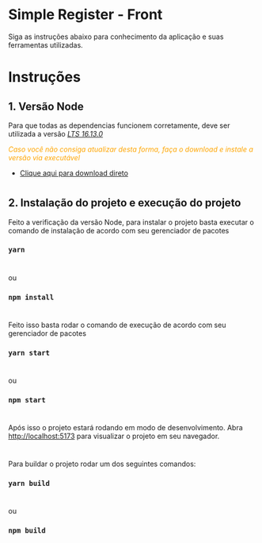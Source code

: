 # Simple Register - Front

Siga as instruções abaixo para conhecimento da aplicação e suas ferramentas utilizadas.

###

#

# Instruções

## 1. Versão Node

Para que todas as dependencias funcionem corretamente, deve ser utilizada a versão <font color='green'>[_LTS 16.13.0_](https://nodejs.org/en/download/)</font>

<font color='orange'>_Caso você não consiga atualizar desta forma, faça o download e instale a versão via executável_</font>

- [Clique aqui para download direto](https://nodejs.org/dist/v16.13.0/node-v16.13.0-x64.msi)

#

## 2. Instalação do projeto e execução do projeto

Feito a verificação da versão Node, para instalar o projeto basta executar o comando de instalação de acordo com seu gerenciador de pacotes

### `yarn`

#

ou

### `npm install`

#

Feito isso basta rodar o comando de execução de acordo com seu gerenciador de pacotes

### `yarn start`

#

ou

### `npm start`

#

Após isso o projeto estará rodando em modo de desenvolvimento.
Abra [http://localhost:5173](http://localhost:5173) para visualizar o projeto em seu navegador.

#

Para buildar o projeto rodar um dos seguintes comandos:

### `yarn build`

#

ou

### `npm build`
